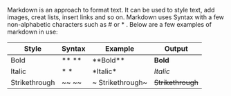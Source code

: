 Markdown is an approach to format text. It can be used to style text, add images, creat lists, insert links and so on. Markdown uses Syntax with a few non-alphabetic characters such as # or * . Below are a few examples of markdown in use:


Style | Syntax | Example | Output
----- | ------ | ------- | ------
Bold  | ** **  | &#x002A;&#x002A;Bold&#x002A;&#x002A;| **Bold**
Italic|  * *   | &#x002A;Italic&#x002A;| *Italic*
Strikethrough|~~ ~~	|&#x007E;	Strikethrough&#x007E;	|~~Strikethrough~~

